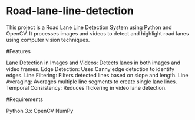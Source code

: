 # Road-lane-line-detection
This project is a Road Lane Line Detection System using Python and OpenCV. It processes images and videos to detect and highlight road lanes using computer vision techniques.

#Features

Lane Detection in Images and Videos: Detects lanes in both images and video frames.
Edge Detection: Uses Canny edge detection to identify edges.
Line Filtering: Filters detected lines based on slope and length.
Line Averaging: Averages multiple line segments to create single lane lines.
Temporal Consistency: Reduces flickering in video lane detection.

#Requirements

Python 3.x
OpenCV
NumPy
